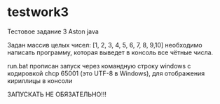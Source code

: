 # testwork3
Тестовое задание 3 Aston java

Задан массив целых чисел: [1, 2, 3, 4, 5, 6, 7, 8, 9,10]  необходимо написать программу, которая выведет в консоль все чётные числа. 

run.bat прописан запуск через командную строку windows с кодировкой chcp 65001 (это UTF-8 в Windows), для отображения кириллицы в консоли

ЗАПУСКАТЬ НЕ ОБЯЗАТЕЛЬНО!!!
